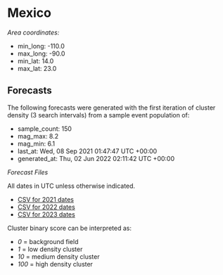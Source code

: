# Mexico

*Area coordinates:*
- min_long: -110.0
- max_long: -90.0
- min_lat: 14.0
- max_lat: 23.0

## Forecasts

The following forecasts were generated with the first iteration of cluster density (3 search intervals) from a sample event population of:

- sample_count: 150
- mag_max: 8.2
- mag_min: 6.1
- last_at: Wed, 08 Sep 2021 01:47:47 UTC +00:00
- generated_at: Thu, 02 Jun 2022 02:11:42 UTC +00:00

*Forecast Files*

All dates in UTC unless otherwise indicated.
- [CSV for 2021 dates](20220601192454-mexico-2021_orbit_convergence_risk_dates.csv)
- [CSV for 2022 dates](20220601192502-mexico-2022_orbit_convergence_risk_dates.csv)
- [CSV for 2023 dates](20220601192510-mexico-2023_orbit_convergence_risk_dates.csv)

Cluster binary score can be interpreted as:
- *0* = background field
- *1* = low density cluster
- *10* = medium density cluster
- *100* = high density cluster
